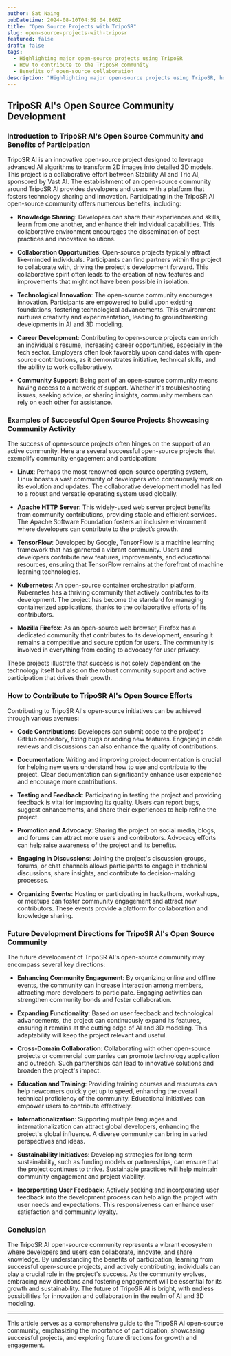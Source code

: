 ```yaml
---
author: Sat Naing
pubDatetime: 2024-08-10T04:59:04.866Z
title: "Open Source Projects with TripoSR"
slug: open-source-projects-with-triposr
featured: false
draft: false
tags:
  - Highlighting major open-source projects using TripoSR
  - How to contribute to the TripoSR community
  - Benefits of open-source collaboration
description: "Highlighting major open-source projects using TripoSR, how to contribute to the TripoSR community, and the benefits of open-source collaboration."
---
```


## TripoSR AI's Open Source Community Development

### Introduction to TripoSR AI's Open Source Community and Benefits of Participation

TripoSR AI is an innovative open-source project designed to leverage advanced AI algorithms to transform 2D images into detailed 3D models. This project is a collaborative effort between Stability AI and Trio AI, sponsored by Vast AI. The establishment of an open-source community around TripoSR AI provides developers and users with a platform that fosters technology sharing and innovation. Participating in the TripoSR AI open-source community offers numerous benefits, including:

- **Knowledge Sharing**: Developers can share their experiences and skills, learn from one another, and enhance their individual capabilities. This collaborative environment encourages the dissemination of best practices and innovative solutions.

- **Collaboration Opportunities**: Open-source projects typically attract like-minded individuals. Participants can find partners within the project to collaborate with, driving the project's development forward. This collaborative spirit often leads to the creation of new features and improvements that might not have been possible in isolation.

- **Technological Innovation**: The open-source community encourages innovation. Participants are empowered to build upon existing foundations, fostering technological advancements. This environment nurtures creativity and experimentation, leading to groundbreaking developments in AI and 3D modeling.

- **Career Development**: Contributing to open-source projects can enrich an individual's resume, increasing career opportunities, especially in the tech sector. Employers often look favorably upon candidates with open-source contributions, as it demonstrates initiative, technical skills, and the ability to work collaboratively.

- **Community Support**: Being part of an open-source community means having access to a network of support. Whether it's troubleshooting issues, seeking advice, or sharing insights, community members can rely on each other for assistance.

### Examples of Successful Open Source Projects Showcasing Community Activity

The success of open-source projects often hinges on the support of an active community. Here are several successful open-source projects that exemplify community engagement and participation:

- **Linux**: Perhaps the most renowned open-source operating system, Linux boasts a vast community of developers who continuously work on its evolution and updates. The collaborative development model has led to a robust and versatile operating system used globally.

- **Apache HTTP Server**: This widely-used web server project benefits from community contributions, providing stable and efficient services. The Apache Software Foundation fosters an inclusive environment where developers can contribute to the project’s growth.

- **TensorFlow**: Developed by Google, TensorFlow is a machine learning framework that has garnered a vibrant community. Users and developers contribute new features, improvements, and educational resources, ensuring that TensorFlow remains at the forefront of machine learning technologies.

- **Kubernetes**: An open-source container orchestration platform, Kubernetes has a thriving community that actively contributes to its development. The project has become the standard for managing containerized applications, thanks to the collaborative efforts of its contributors.

- **Mozilla Firefox**: As an open-source web browser, Firefox has a dedicated community that contributes to its development, ensuring it remains a competitive and secure option for users. The community is involved in everything from coding to advocacy for user privacy.

These projects illustrate that success is not solely dependent on the technology itself but also on the robust community support and active participation that drives their growth.

### How to Contribute to TripoSR AI's Open Source Efforts

Contributing to TripoSR AI's open-source initiatives can be achieved through various avenues:

- **Code Contributions**: Developers can submit code to the project's GitHub repository, fixing bugs or adding new features. Engaging in code reviews and discussions can also enhance the quality of contributions.

- **Documentation**: Writing and improving project documentation is crucial for helping new users understand how to use and contribute to the project. Clear documentation can significantly enhance user experience and encourage more contributions.

- **Testing and Feedback**: Participating in testing the project and providing feedback is vital for improving its quality. Users can report bugs, suggest enhancements, and share their experiences to help refine the project.

- **Promotion and Advocacy**: Sharing the project on social media, blogs, and forums can attract more users and contributors. Advocacy efforts can help raise awareness of the project and its benefits.

- **Engaging in Discussions**: Joining the project's discussion groups, forums, or chat channels allows participants to engage in technical discussions, share insights, and contribute to decision-making processes.

- **Organizing Events**: Hosting or participating in hackathons, workshops, or meetups can foster community engagement and attract new contributors. These events provide a platform for collaboration and knowledge sharing.

### Future Development Directions for TripoSR AI's Open Source Community

The future development of TripoSR AI's open-source community may encompass several key directions:

- **Enhancing Community Engagement**: By organizing online and offline events, the community can increase interaction among members, attracting more developers to participate. Engaging activities can strengthen community bonds and foster collaboration.

- **Expanding Functionality**: Based on user feedback and technological advancements, the project can continuously expand its features, ensuring it remains at the cutting edge of AI and 3D modeling. This adaptability will keep the project relevant and useful.

- **Cross-Domain Collaboration**: Collaborating with other open-source projects or commercial companies can promote technology application and outreach. Such partnerships can lead to innovative solutions and broaden the project's impact.

- **Education and Training**: Providing training courses and resources can help newcomers quickly get up to speed, enhancing the overall technical proficiency of the community. Educational initiatives can empower users to contribute effectively.

- **Internationalization**: Supporting multiple languages and internationalization can attract global developers, enhancing the project's global influence. A diverse community can bring in varied perspectives and ideas.

- **Sustainability Initiatives**: Developing strategies for long-term sustainability, such as funding models or partnerships, can ensure that the project continues to thrive. Sustainable practices will help maintain community engagement and project viability.

- **Incorporating User Feedback**: Actively seeking and incorporating user feedback into the development process can help align the project with user needs and expectations. This responsiveness can enhance user satisfaction and community loyalty.

### Conclusion

The TripoSR AI open-source community represents a vibrant ecosystem where developers and users can collaborate, innovate, and share knowledge. By understanding the benefits of participation, learning from successful open-source projects, and actively contributing, individuals can play a crucial role in the project's success. As the community evolves, embracing new directions and fostering engagement will be essential for its growth and sustainability. The future of TripoSR AI is bright, with endless possibilities for innovation and collaboration in the realm of AI and 3D modeling.

---

This article serves as a comprehensive guide to the TripoSR AI open-source community, emphasizing the importance of participation, showcasing successful projects, and exploring future directions for growth and engagement.
